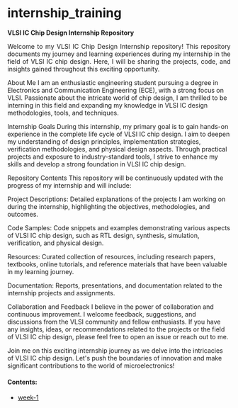 # internship_training

<b>VLSI IC Chip Design Internship Repository</b><br/>
<p align="justify">Welcome to my VLSI IC Chip Design Internship repository! This repository documents my journey and learning experiences during my internship in the field of VLSI IC chip design. Here, I will be sharing the projects, code, and insights gained throughout this exciting opportunity.</p>

About Me
I am an enthusiastic engineering student pursuing a degree in Electronics and Communication Engineering (ECE), with a strong focus on VLSI. Passionate about the intricate world of chip design, I am thrilled to be interning in this field and expanding my knowledge in VLSI IC design methodologies, tools, and techniques.

Internship Goals
During this internship, my primary goal is to gain hands-on experience in the complete life cycle of VLSI IC chip design. I aim to deepen my understanding of design principles, implementation strategies, verification methodologies, and physical design aspects. Through practical projects and exposure to industry-standard tools, I strive to enhance my skills and develop a strong foundation in VLSI IC chip design.

Repository Contents
This repository will be continuously updated with the progress of my internship and will include:

Project Descriptions: Detailed explanations of the projects I am working on during the internship, highlighting the objectives, methodologies, and outcomes.

Code Samples: Code snippets and examples demonstrating various aspects of VLSI IC chip design, such as RTL design, synthesis, simulation, verification, and physical design.

Resources: Curated collection of resources, including research papers, textbooks, online tutorials, and reference materials that have been valuable in my learning journey.

Documentation: Reports, presentations, and documentation related to the internship projects and assignments.

Collaboration and Feedback
I believe in the power of collaboration and continuous improvement. I welcome feedback, suggestions, and discussions from the VLSI community and fellow enthusiasts. If you have any insights, ideas, or recommendations related to the projects or the field of VLSI IC chip design, please feel free to open an issue or reach out to me.

Join me on this exciting internship journey as we delve into the intricacies of VLSI IC chip design. Let's push the boundaries of innovation and make significant contributions to the world of microelectronics!

#### Contents:

- [week-1](https://github.com/HassanAhmedInnovative/internship_training/tree/main/week1_learning_tasks)


